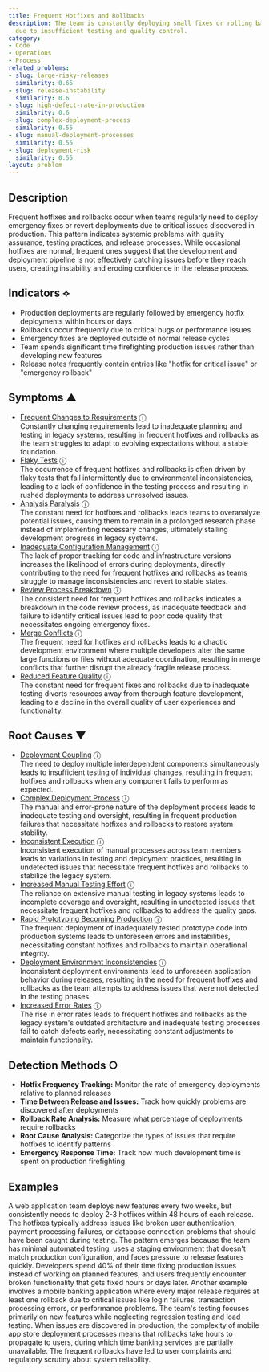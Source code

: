 ```yaml
---
title: Frequent Hotfixes and Rollbacks
description: The team is constantly deploying small fixes or rolling back releases
  due to insufficient testing and quality control.
category:
- Code
- Operations
- Process
related_problems:
- slug: large-risky-releases
  similarity: 0.65
- slug: release-instability
  similarity: 0.6
- slug: high-defect-rate-in-production
  similarity: 0.6
- slug: complex-deployment-process
  similarity: 0.55
- slug: manual-deployment-processes
  similarity: 0.55
- slug: deployment-risk
  similarity: 0.55
layout: problem
---
```


## Description

Frequent hotfixes and rollbacks occur when teams regularly need to deploy emergency fixes or revert deployments due to critical issues discovered in production. This pattern indicates systemic problems with quality assurance, testing practices, and release processes. While occasional hotfixes are normal, frequent ones suggest that the development and deployment pipeline is not effectively catching issues before they reach users, creating instability and eroding confidence in the release process.


## Indicators ⟡
- Production deployments are regularly followed by emergency hotfix deployments within hours or days
- Rollbacks occur frequently due to critical bugs or performance issues
- Emergency fixes are deployed outside of normal release cycles
- Team spends significant time firefighting production issues rather than developing new features
- Release notes frequently contain entries like "hotfix for critical issue" or "emergency rollback"


## Symptoms ▲

- [Frequent Changes to Requirements](frequent-changes-to-requirements.md) <span class="info-tooltip" title="Confidence: 0.549, Strength: 0.759">ⓘ</span>
<br/>  Constantly changing requirements lead to inadequate planning and testing in legacy systems, resulting in frequent hotfixes and rollbacks as the team struggles to adapt to evolving expectations without a stable foundation.
- [Flaky Tests](flaky-tests.md) <span class="info-tooltip" title="Confidence: 0.533, Strength: 0.837">ⓘ</span>
<br/>  The occurrence of frequent hotfixes and rollbacks is often driven by flaky tests that fail intermittently due to environmental inconsistencies, leading to a lack of confidence in the testing process and resulting in rushed deployments to address unresolved issues.
- [Analysis Paralysis](analysis-paralysis.md) <span class="info-tooltip" title="Confidence: 0.388, Strength: 0.731">ⓘ</span>
<br/>  The constant need for hotfixes and rollbacks leads teams to overanalyze potential issues, causing them to remain in a prolonged research phase instead of implementing necessary changes, ultimately stalling development progress in legacy systems.
- [Inadequate Configuration Management](inadequate-configuration-management.md) <span class="info-tooltip" title="Confidence: 0.344, Strength: 0.778">ⓘ</span>
<br/>  The lack of proper tracking for code and infrastructure versions increases the likelihood of errors during deployments, directly contributing to the need for frequent hotfixes and rollbacks as teams struggle to manage inconsistencies and revert to stable states.
- [Review Process Breakdown](review-process-breakdown.md) <span class="info-tooltip" title="Confidence: 0.328, Strength: 0.582">ⓘ</span>
<br/>  The consistent need for frequent hotfixes and rollbacks indicates a breakdown in the code review process, as inadequate feedback and failure to identify critical issues lead to poor code quality that necessitates ongoing emergency fixes.
- [Merge Conflicts](merge-conflicts.md) <span class="info-tooltip" title="Confidence: 0.315, Strength: 0.647">ⓘ</span>
<br/>  The frequent need for hotfixes and rollbacks leads to a chaotic development environment where multiple developers alter the same large functions or files without adequate coordination, resulting in merge conflicts that further disrupt the already fragile release process.
- [Reduced Feature Quality](reduced-feature-quality.md) <span class="info-tooltip" title="Confidence: 0.302, Strength: 0.746">ⓘ</span>
<br/>  The constant need for frequent fixes and rollbacks due to inadequate testing diverts resources away from thorough feature development, leading to a decline in the overall quality of user experiences and functionality.

## Root Causes ▼

- [Deployment Coupling](deployment-coupling.md) <span class="info-tooltip" title="Confidence: 0.413, Strength: 0.814">ⓘ</span>
<br/>  The need to deploy multiple interdependent components simultaneously leads to insufficient testing of individual changes, resulting in frequent hotfixes and rollbacks when any component fails to perform as expected.
- [Complex Deployment Process](complex-deployment-process.md) <span class="info-tooltip" title="Confidence: 0.389, Strength: 0.750">ⓘ</span>
<br/>  The manual and error-prone nature of the deployment process leads to inadequate testing and oversight, resulting in frequent production failures that necessitate hotfixes and rollbacks to restore system stability.
- [Inconsistent Execution](inconsistent-execution.md) <span class="info-tooltip" title="Confidence: 0.368, Strength: 0.691">ⓘ</span>
<br/>  Inconsistent execution of manual processes across team members leads to variations in testing and deployment practices, resulting in undetected issues that necessitate frequent hotfixes and rollbacks to stabilize the legacy system.
- [Increased Manual Testing Effort](increased-manual-testing-effort.md) <span class="info-tooltip" title="Confidence: 0.358, Strength: 0.784">ⓘ</span>
<br/>  The reliance on extensive manual testing in legacy systems leads to incomplete coverage and oversight, resulting in undetected issues that necessitate frequent hotfixes and rollbacks to address the quality gaps.
- [Rapid Prototyping Becoming Production](rapid-prototyping-becoming-production.md) <span class="info-tooltip" title="Confidence: 0.355, Strength: 0.709">ⓘ</span>
<br/>  The frequent deployment of inadequately tested prototype code into production systems leads to unforeseen errors and instabilities, necessitating constant hotfixes and rollbacks to maintain operational integrity.
- [Deployment Environment Inconsistencies](deployment-environment-inconsistencies.md) <span class="info-tooltip" title="Confidence: 0.321, Strength: 0.653">ⓘ</span>
<br/>  Inconsistent deployment environments lead to unforeseen application behavior during releases, resulting in the need for frequent hotfixes and rollbacks as the team attempts to address issues that were not detected in the testing phases.
- [Increased Error Rates](increased-error-rates.md) <span class="info-tooltip" title="Confidence: 0.302, Strength: 0.673">ⓘ</span>
<br/>  The rise in error rates leads to frequent hotfixes and rollbacks as the legacy system's outdated architecture and inadequate testing processes fail to catch defects early, necessitating constant adjustments to maintain functionality.

## Detection Methods ○
- **Hotfix Frequency Tracking:** Monitor the rate of emergency deployments relative to planned releases
- **Time Between Release and Issues:** Track how quickly problems are discovered after deployments
- **Rollback Rate Analysis:** Measure what percentage of deployments require rollbacks
- **Root Cause Analysis:** Categorize the types of issues that require hotfixes to identify patterns
- **Emergency Response Time:** Track how much development time is spent on production firefighting


## Examples

A web application team deploys new features every two weeks, but consistently needs to deploy 2-3 hotfixes within 48 hours of each release. The hotfixes typically address issues like broken user authentication, payment processing failures, or database connection problems that should have been caught during testing. The pattern emerges because the team has minimal automated testing, uses a staging environment that doesn't match production configuration, and faces pressure to release features quickly. Developers spend 40% of their time fixing production issues instead of working on planned features, and users frequently encounter broken functionality that gets fixed hours or days later. Another example involves a mobile banking application where every major release requires at least one rollback due to critical issues like login failures, transaction processing errors, or performance problems. The team's testing focuses primarily on new features while neglecting regression testing and load testing. When issues are discovered in production, the complexity of mobile app store deployment processes means that rollbacks take hours to propagate to users, during which time banking services are partially unavailable. The frequent rollbacks have led to user complaints and regulatory scrutiny about system reliability.
